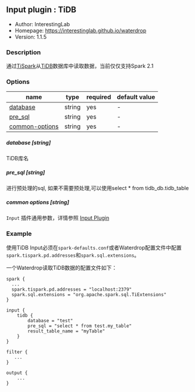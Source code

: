## Input plugin : TiDB

* Author: InterestingLab
* Homepage: https://interestinglab.github.io/waterdrop
* Version: 1.1.5

### Description

通过[TiSpark](https://github.com/pingcap/tispark)从[TiDB](https://github.com/pingcap/tidb)数据库中读取数据，当前仅仅支持Spark 2.1

### Options

| name | type | required | default value |
| --- | --- | --- | --- |
| [database](#database-string) | string | yes | - |
| [pre_sql](#pre_sql-string) | string | yes | - |
| [common-options](#common-options-string)| string | yes | - |

##### database [string]

TiDB库名

##### pre_sql [string]

进行预处理的sql, 如果不需要预处理,可以使用select * from tidb_db.tidb_table

##### common options [string]

`Input` 插件通用参数，详情参照 [Input Plugin](/zh-cn/configuration/input-plugin)


### Example


使用TiDB Input必须在`spark-defaults.conf`或者Waterdrop配置文件中配置`spark.tispark.pd.addresses`和`spark.sql.extensions`。

一个Waterdrop读取TiDB数据的配置文件如下：

```
spark {
  ...
  spark.tispark.pd.addresses = "localhost:2379"
  spark.sql.extensions = "org.apache.spark.sql.TiExtensions"
}

input {
    tidb {
        database = "test"
        pre_sql = "select * from test.my_table"
        result_table_name = "myTable"
    }
}

filter {
   ...
}

output {
    ...
}
```

